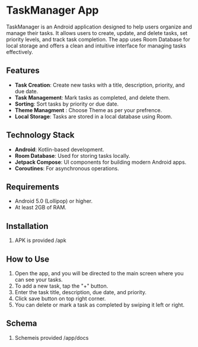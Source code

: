 # TaskManager App

TaskManager is an Android application designed to help users organize and manage their tasks. It allows users to create, update, and delete tasks, set priority levels, and track task completion. The app uses Room Database for local storage and offers a clean and intuitive interface for managing tasks effectively.

## Features

- **Task Creation**: Create new tasks with a title, description, priority, and due date.
- **Task Management**: Mark tasks as completed, and delete them.
- **Sorting**: Sort tasks by priority or due date.
- **Theme Managment** : Choose Theme as per your prefrence.
- **Local Storage**: Tasks are stored in a local database using Room.

## Technology Stack

- **Android**: Kotlin-based development.
- **Room Database**: Used for storing tasks locally.
- **Jetpack Compose**: UI components for building modern Android apps.
- **Coroutines**: For asynchronous operations.

## Requirements

- Android 5.0 (Lollipop) or higher.
- At least 2GB of RAM.

## Installation

1. APK is provided /apk

## How to Use

1. Open the app, and you will be directed to the main screen where you can see your tasks.
2. To add a new task, tap the "+" button.
3. Enter the task title, description, due date, and priority.
4. Click save button on top right corner.
5. You can delete or mark a task as completed by swiping it left or right.

## Schema
1. Schemeis provided /app/docs
